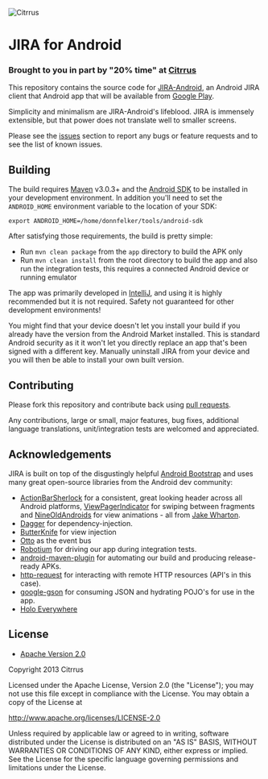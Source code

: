 ![Citrrus](http://www.citrrus.com/wp-content/uploads/2012/10/CitrrusOrangeIcon2.png "Citrrus")

# JIRA for Android

### Brought to you in part by "20% time" at [Citrrus](http://citrrus.com/)

This repository contains the source code for [JIRA-Android](http://open.citrrus.com/jira), an Android JIRA client that
Android app that will be available from [Google Play](https://play.google.com/store/apps/details?id=com.citrrus.jira).

Simplicity and minimalism are JIRA-Android's lifeblood. JIRA is immensely extensible, but
that power does not translate well to smaller screens.

Please see the [issues](https://github.com/Citrrus/Jira-Android/issues) section
to report any bugs or feature requests and to see the list of known issues.

## Building

The build requires [Maven](http://maven.apache.org/download.html)
v3.0.3+ and the [Android SDK](http://developer.android.com/sdk/index.html)
to be installed in your development environment. In addition you'll need to set
the `ANDROID_HOME` environment variable to the location of your SDK:

    export ANDROID_HOME=/home/donnfelker/tools/android-sdk

After satisfying those requirements, the build is pretty simple:

* Run `mvn clean package` from the `app` directory to build the APK only
* Run `mvn clean install` from the root directory to build the app and also run
  the integration tests, this requires a connected Android device or running
  emulator

The app was primarily developed in [IntelliJ](http://www.jetbrains.com/idea/), and using it is highly recommended
but it is not required. Safety not guaranteed for other development environments!

You might find that your device doesn't let you install your build if you
already have the version from the Android Market installed.  This is standard
Android security as it it won't let you directly replace an app that's been
signed with a different key.  Manually uninstall JIRA from your device and
you will then be able to install your own built version.

## Contributing

Please fork this repository and contribute back using
[pull requests](https://github.com/Citrrus/Jira-Android/pulls).

Any contributions, large or small, major features, bug fixes, additional
language translations, unit/integration tests are welcomed and appreciated.

## Acknowledgements

JIRA is built on top of the disgustingly helpful [Android Bootstrap](http://androidbootstrap.com/)
and uses many great open-source libraries from the Android dev community:

* [ActionBarSherlock](https://github.com/JakeWharton/ActionBarSherlock) for a
  consistent, great looking header across all Android platforms,
  [ViewPagerIndicator](https://github.com/JakeWharton/Android-ViewPagerIndicator)
  for swiping between fragments and
  [NineOldAndroids](https://github.com/JakeWharton/NineOldAndroids) for 
  view animations - all from [Jake Wharton](http://jakewharton.com/).
* [Dagger](https://github.com/square/dagger) for dependency-injection.
* [ButterKnife](https://github.com/JakeWharton/butterknife) for view injection
* [Otto](https://github.com/square/otto) as the event bus
* [Robotium](http://code.google.com/p/robotium/)
  for driving our app during integration tests.
* [android-maven-plugin](https://github.com/jayway/maven-android-plugin)
  for automating our build and producing release-ready APKs.
* [http-request](https://github.com/kevinsawicki/http-request) for interacting with
  remote HTTP resources (API's in this case).
* [google-gson](http://code.google.com/p/google-gson/) for consuming JSON and hydrating
  POJO's for use in the app.
* [Holo Everywhere](https://github.com/Prototik/HoloEverywhere)

## License

* [Apache Version 2.0](http://www.apache.org/licenses/LICENSE-2.0.html)


Copyright 2013 Citrrus


Licensed under the Apache License, Version 2.0 (the "License");
you may not use this file except in compliance with the License.
You may obtain a copy of the License at

 http://www.apache.org/licenses/LICENSE-2.0

Unless required by applicable law or agreed to in writing, software
distributed under the License is distributed on an "AS IS" BASIS,
WITHOUT WARRANTIES OR CONDITIONS OF ANY KIND, either express or implied.
See the License for the specific language governing permissions and
limitations under the License.
